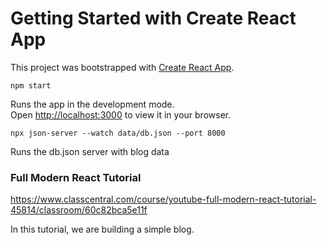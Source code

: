 # Getting Started with Create React App

This project was bootstrapped with [Create React App](https://github.com/facebook/create-react-app).

`npm start`

Runs the app in the development mode.\
Open [http://localhost:3000](http://localhost:3000) to view it in your browser.

`npx json-server --watch data/db.json --port 8000`

Runs the db.json server with blog data 

### Full Modern React Tutorial 
https://www.classcentral.com/course/youtube-full-modern-react-tutorial-45814/classroom/60c82bca5e11f

In this tutorial, we are building a simple blog.










